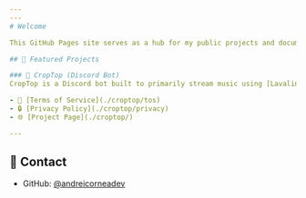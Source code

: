 ```yaml
---
---
# Welcome

This GitHub Pages site serves as a hub for my public projects and documentation.

## 🚀 Featured Projects

### 🧠 CropTop (Discord Bot)
CropTop is a Discord bot built to primarily stream music using [Lavalink](https://github.com/freyacodes/Lavalink).

- 📜 [Terms of Service](./croptop/tos)
- 🔒 [Privacy Policy](./croptop/privacy)
- 🌐 [Project Page](./croptop/)

---
```


## 🔗 Contact

- GitHub: [@andreicorneadev](https://github.com/andreicorneadev)
